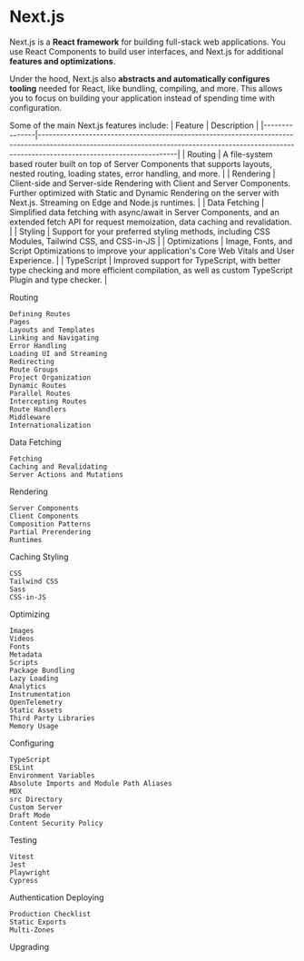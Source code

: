 [//]: # (TITLE Next.js)
[//]: # (ENDPOINT /nextjs)
[//]: # (PRIORITY 421)


# Next.js


Next.js is a **React framework** for building full-stack web applications. You use React Components to build user interfaces, and Next.js for additional **features and optimizations**.

Under the hood, Next.js also **abstracts and automatically configures tooling** needed for React, like bundling, compiling, and more. This allows you to focus on building your application instead of spending time with configuration.

Some of the main Next.js features include:
| Feature       | Description                                                                                                                                                                                      |
|---------------|--------------------------------------------------------------------------------------------------------------------------------------------------------------------------------------------------|
| Routing       | A file-system based router built on top of Server Components that supports layouts, nested routing, loading states, error handling, and more.                                                    |
| Rendering     | Client-side and Server-side Rendering with Client and Server Components. Further optimized with Static and Dynamic Rendering on the server with Next.js. Streaming on Edge and Node.js runtimes. |
| Data Fetching | Simplified data fetching with async/await in Server Components, and an extended fetch API for request memoization, data caching and revalidation.                                                |
| Styling       | Support for your preferred styling methods, including CSS Modules, Tailwind CSS, and CSS-in-JS                                                                                                   |
| Optimizations | Image, Fonts, and Script Optimizations to improve your application's Core Web Vitals and User Experience.                                                                                        |
| TypeScript    | Improved support for TypeScript, with better type checking and more efficient compilation, as well as custom TypeScript Plugin and type checker.                                                 |

Routing

    Defining Routes
    Pages
    Layouts and Templates
    Linking and Navigating
    Error Handling
    Loading UI and Streaming
    Redirecting
    Route Groups
    Project Organization
    Dynamic Routes
    Parallel Routes
    Intercepting Routes
    Route Handlers
    Middleware
    Internationalization

Data Fetching

    Fetching
    Caching and Revalidating
    Server Actions and Mutations

Rendering

    Server Components
    Client Components
    Composition Patterns
    Partial Prerendering
    Runtimes

Caching
Styling

    CSS
    Tailwind CSS
    Sass
    CSS-in-JS

Optimizing

    Images
    Videos
    Fonts
    Metadata
    Scripts
    Package Bundling
    Lazy Loading
    Analytics
    Instrumentation
    OpenTelemetry
    Static Assets
    Third Party Libraries
    Memory Usage

Configuring

    TypeScript
    ESLint
    Environment Variables
    Absolute Imports and Module Path Aliases
    MDX
    src Directory
    Custom Server
    Draft Mode
    Content Security Policy

Testing

    Vitest
    Jest
    Playwright
    Cypress

Authentication
Deploying

    Production Checklist
    Static Exports
    Multi-Zones

Upgrading

